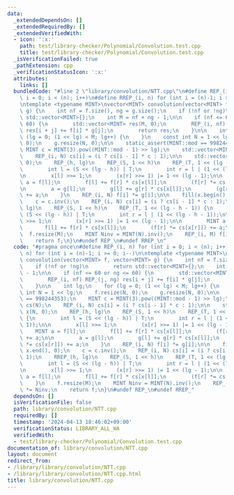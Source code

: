 ```yaml
---
data:
  _extendedDependsOn: []
  _extendedRequiredBy: []
  _extendedVerifiedWith:
  - icon: ':x:'
    path: test/library-checker/Polynomial/Convolution.test.cpp
    title: test/library-checker/Polynomial/Convolution.test.cpp
  _isVerificationFailed: true
  _pathExtension: cpp
  _verificationStatusIcon: ':x:'
  attributes:
    links: []
  bundledCode: "#line 2 \"library/convolution/NTT.cpp\"\n#define REP_(i, n) for (int\
    \ i = 0; i < (n); i++)\n#define RREP_(i, n) for (int i = (n)-1; i >= 0; i--)\n\
    \ntemplate <typename MINT>\nvector<MINT> convolution(vector<MINT> f, vector<MINT>\
    \ g) {\n    int nf = f.size(), ng = g.size();\n    if (!nf or !ng)\n        return\
    \ std::vector<MINT>{};\n    int M = nf + ng - 1;\n\n    if (nf <= 60 or ng <=\
    \ 60) {\n        std::vector<MINT> res(M, 0);\n        REP_(i, nf) REP_(j, ng)\
    \ res[i + j] += f[i] * g[j];\n        return res;\n    }\n\n    int lg;\n    for\
    \ (lg = 0; (1 << lg) < M; lg++) {\n    }\n    const int N = 1 << lg;\n    f.resize(N,\
    \ 0);\n    g.resize(N, 0);\n\n    static_assert(MINT::mod == 998244353);\n   \
    \ MINT c = MINT(3).pow((MINT::mod - 1) >> lg);\n    std::vector<MINT> cs(N);\n\
    \    REP_(i, N) cs[i] = (i ? cs[i - 1] * c : 1);\n\n    std::vector<int> x(N,\
    \ 0);\n    REP_(h, lg)\n    REP_(S, 1 << h)\n    REP_(T, 1 << (lg - h - 1)) {\n\
    \        int l = (S << (lg - h)) | T;\n        int r = l | (1 << (lg - h - 1));\n\
    \n        x[l] >>= 1;\n        (x[r] >>= 1) |= 1 << (lg - 1);\n\n        MINT\
    \ a = f[l];\n        f[l] += f[r] * cs[x[l]];\n        (f[r] *= cs[x[r]]) += a;\n\
    \n        a = g[l];\n        g[l] += g[r] * cs[x[l]];\n        (g[r] *= cs[x[r]])\
    \ += a;\n    }\n    REP_(i, N) f[i] *= g[i];\n\n    fill(x.begin(), x.end(), 0);\n\
    \    c = c.inv();\n    REP_(i, N) cs[i] = (i ? cs[i - 1] * c : 1);\n    RREP_(h,\
    \ lg)\n    REP_(S, 1 << h)\n    REP_(T, 1 << (lg - h - 1)) {\n        int l =\
    \ (S << (lg - h)) | T;\n        int r = l | (1 << (lg - h - 1));\n\n        x[l]\
    \ >>= 1;\n        (x[r] >>= 1) |= 1 << (lg - 1);\n\n        MINT a = f[l];\n \
    \       f[l] += f[r] * cs[x[l]];\n        (f[r] *= cs[x[r]]) += a;\n    }\n  \
    \  f.resize(M);\n    MINT Ninv = MINT(N).inv();\n    REP_(i, M) f[i] *= Ninv;\n\
    \    return f;\n}\n#undef REP_\n#undef RREP_\n"
  code: "#pragma once\n#define REP_(i, n) for (int i = 0; i < (n); i++)\n#define RREP_(i,\
    \ n) for (int i = (n)-1; i >= 0; i--)\n\ntemplate <typename MINT>\nvector<MINT>\
    \ convolution(vector<MINT> f, vector<MINT> g) {\n    int nf = f.size(), ng = g.size();\n\
    \    if (!nf or !ng)\n        return std::vector<MINT>{};\n    int M = nf + ng\
    \ - 1;\n\n    if (nf <= 60 or ng <= 60) {\n        std::vector<MINT> res(M, 0);\n\
    \        REP_(i, nf) REP_(j, ng) res[i + j] += f[i] * g[j];\n        return res;\n\
    \    }\n\n    int lg;\n    for (lg = 0; (1 << lg) < M; lg++) {\n    }\n    const\
    \ int N = 1 << lg;\n    f.resize(N, 0);\n    g.resize(N, 0);\n\n    static_assert(MINT::mod\
    \ == 998244353);\n    MINT c = MINT(3).pow((MINT::mod - 1) >> lg);\n    std::vector<MINT>\
    \ cs(N);\n    REP_(i, N) cs[i] = (i ? cs[i - 1] * c : 1);\n\n    std::vector<int>\
    \ x(N, 0);\n    REP_(h, lg)\n    REP_(S, 1 << h)\n    REP_(T, 1 << (lg - h - 1))\
    \ {\n        int l = (S << (lg - h)) | T;\n        int r = l | (1 << (lg - h -\
    \ 1));\n\n        x[l] >>= 1;\n        (x[r] >>= 1) |= 1 << (lg - 1);\n\n    \
    \    MINT a = f[l];\n        f[l] += f[r] * cs[x[l]];\n        (f[r] *= cs[x[r]])\
    \ += a;\n\n        a = g[l];\n        g[l] += g[r] * cs[x[l]];\n        (g[r]\
    \ *= cs[x[r]]) += a;\n    }\n    REP_(i, N) f[i] *= g[i];\n\n    fill(x.begin(),\
    \ x.end(), 0);\n    c = c.inv();\n    REP_(i, N) cs[i] = (i ? cs[i - 1] * c :\
    \ 1);\n    RREP_(h, lg)\n    REP_(S, 1 << h)\n    REP_(T, 1 << (lg - h - 1)) {\n\
    \        int l = (S << (lg - h)) | T;\n        int r = l | (1 << (lg - h - 1));\n\
    \n        x[l] >>= 1;\n        (x[r] >>= 1) |= 1 << (lg - 1);\n\n        MINT\
    \ a = f[l];\n        f[l] += f[r] * cs[x[l]];\n        (f[r] *= cs[x[r]]) += a;\n\
    \    }\n    f.resize(M);\n    MINT Ninv = MINT(N).inv();\n    REP_(i, M) f[i]\
    \ *= Ninv;\n    return f;\n}\n#undef REP_\n#undef RREP_"
  dependsOn: []
  isVerificationFile: false
  path: library/convolution/NTT.cpp
  requiredBy: []
  timestamp: '2024-04-13 18:46:02+09:00'
  verificationStatus: LIBRARY_ALL_WA
  verifiedWith:
  - test/library-checker/Polynomial/Convolution.test.cpp
documentation_of: library/convolution/NTT.cpp
layout: document
redirect_from:
- /library/library/convolution/NTT.cpp
- /library/library/convolution/NTT.cpp.html
title: library/convolution/NTT.cpp
---
```


